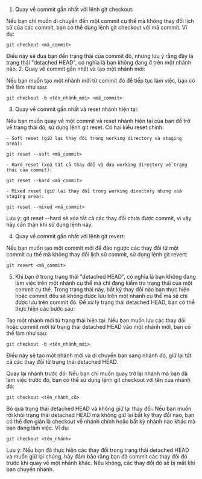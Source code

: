 1. Quay về commit gần nhất với lệnh git checkout:

Nếu bạn chỉ muốn di chuyển đến một commit cụ thể mà không thay đổi lịch sử của các commit, bạn có thể dùng lệnh git checkout với mã commit. Ví dụ:
```
git checkout <mã_commit>
```
Điều này sẽ đưa bạn đến trạng thái của commit đó, nhưng lưu ý rằng đây là trạng thái "detached HEAD", có nghĩa là bạn không đang ở trên một nhánh nào.
2. Quay về commit gần nhất và tạo một nhánh mới:

Nếu bạn muốn tạo một nhánh mới từ commit đó để tiếp tục làm việc, bạn có thể làm như sau:
```
git checkout -b <tên_nhánh_mới> <mã_commit>
```
3. Quay về commit gần nhất và reset nhánh hiện tại:

Nếu bạn muốn quay về một commit và reset nhánh hiện tại của bạn để trở về trạng thái đó, sử dụng lệnh git reset. Có hai kiểu reset chính:

    - Soft reset (giữ lại thay đổi trong working directory và staging area):
```
git reset --soft <mã_commit>
```
    - Hard reset (xoá tất cả thay đổi và đưa working directory về trạng thái của commit):
```
git reset --hard <mã_commit>
```
    - Mixed reset (giữ lại thay đổi trong working directory nhưng xoá staging area):
```
git reset --mixed <mã_commit>
```
Lưu ý: git reset --hard sẽ xóa tất cả các thay đổi chưa được commit, vì vậy hãy cẩn thận khi sử dụng lệnh này.

4. Quay về commit gần nhất với lệnh git revert:

Nếu bạn muốn tạo một commit mới để đảo ngược các thay đổi từ một commit cụ thể mà không thay đổi lịch sử commit, sử dụng lệnh git revert:
```
git revert <mã_commit>
```

5. Khi bạn ở trong trạng thái "detached HEAD", có nghĩa là bạn không đang làm việc trên một nhánh cụ thể mà chỉ đang kiểm tra trạng thái của một commit cụ thể. Trong trạng thái này, bất kỳ thay đổi nào bạn thực hiện hoặc commit đều sẽ không được lưu trên một nhánh cụ thể mà sẽ chỉ được lưu trên commit đó.
Để xử lý trạng thái detached HEAD, bạn có thể thực hiện các bước sau:

Tạo một nhánh mới từ trạng thái hiện tại:
Nếu bạn muốn lưu các thay đổi hoặc commit mới từ trạng thái detached HEAD vào một nhánh mới, bạn có thể làm như sau:

```
git checkout -b <tên_nhánh_mới>
```
Điều này sẽ tạo một nhánh mới và di chuyển bạn sang nhánh đó, giữ lại tất cả các thay đổi từ trạng thái detached HEAD.

Quay lại nhánh trước đó:
Nếu bạn chỉ muốn quay trở lại nhánh mà bạn đã làm việc trước đó, bạn có thể sử dụng lệnh git checkout với tên của nhánh đó:

```
git checkout <tên_nhánh_cũ>
```
Bỏ qua trạng thái detached HEAD và không giữ lại thay đổi:
Nếu bạn muốn rời khỏi trạng thái detached HEAD mà không giữ lại bất kỳ thay đổi nào, bạn có thể đơn giản là checkout về nhánh chính hoặc bất kỳ nhánh nào khác mà bạn đang làm việc. Ví dụ:

```
git checkout <tên_nhánh>
```
Lưu ý: Nếu bạn đã thực hiện các thay đổi trong trạng thái detached HEAD và muốn giữ lại chúng, hãy đảm bảo rằng bạn đã commit các thay đổi đó trước khi quay về một nhánh khác. Nếu không, các thay đổi đó sẽ bị mất khi bạn chuyển nhánh.